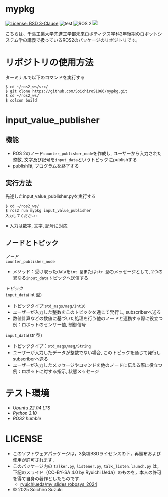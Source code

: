 # mypkg
[![License: BSD 3-Clause](https://img.shields.io/badge/License-BSD%203--Clause-blue.svg)](https://opensource.org/licenses/BSD-3-Clause)
![test](https://github.com/SoichiroS1066/mypkg/actions/workflows/test_counter_processor.yml/badge.svg)
<img src="https://img.shields.io/badge/ROS%202-00A1A7.svg?logo=ros&logoColor=white&style=for-the-badge" alt="ROS 2">
<img src="https://img.shields.io/badge/-Python-yellow.svg?logo=python&style=for-the-badge">


こちらは、千葉工業大学先進工学部未来ロボティクス学科2年後期のロボットシステム学の講義で扱っているROS2のパッケージのリポジトリです。

# リポジトリの使用方法

ターミナルで以下のコマンドを実行する
```
$ cd ~/ros2_ws/src/
$ git clone https://github.com/SoichiroS1066/mypkg.git
$ cd ~/ros2_ws/
$ colcon build
```

# input_value_publisher

## 機能
- ROS 2のノード`counter_publisher_node`を作成し, ユーザーから入力された整数, 文字及び記号を`input_data`というトピックにpublishする
- publish後, プログラムを終了する

## 実行方法
先述したinput_value_publisher.pyを実行する
```
$ cd ~/ros2_ws/
$ ros2 run mypkg input_value_publisher
入力してください:
```   
※ 入力は数字, 文字, 記号に対応


## ノードとトピック
*ノード*   
`counter_publisher_node`   
- メソッド：受け取ったdataを`int 型`または`str 型`のメッセージとして, 2つの異なる`input_data`トピックへ送信する
    
*トピック*   
`input_data`(int 型)
- トピックタイプ:`std_msgs/msg/Int16`
- ユーザーが入力した整数をこのトピックを通じて発行し, subscriberへ送る
- 数値計算などの数値に基づいた処理を行う他のノードと連携する際に役立つ   
例：ロボットのセンサー値, 制御信号
   
`input_data`(str 型)
- トピックタイプ：`std_msgs/msg/String`
- ユーザーが入力したデータが整数でない場合, このトピックを通じて発行しsubscriberへ送る
- ユーザーが入力したメッセージやコマンドを他のノードに伝える際に役立つ   
例：ロボットに対する指示, 状態メッセージ


# テスト環境
- *Ubuntu 22.04 LTS*
- *Python 3.10*
- *ROS2 humble*

# LICENSE

- このソフトウェアパッケージは，3条項BSDライセンスの下，再頒布および使用が許可されます．
- このパッケージ内の `talker.py`, `listener.py`, `talk_listen.launch.py` は，下記のスライド（CC-BY-SA 4.0 by Ryuichi Ueda）のものを，本人の許可を得て自身の著作としたものです．
    - [ryuichiueda/my_slides robosys_2024](https://github.com/ryuichiueda/my_slides/tree/master/robosys_2024)
- © 2025 Soichiro Suzuki
